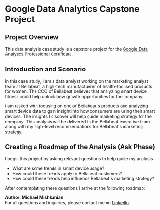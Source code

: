 # Google Data Analytics Capstone Project

## Project Overview
This data analysis case study is a capstone project for the [Google Data Analytics Professional Certificate](https://www.coursera.org/professional-certificates/google-data-analytics?).

## Introduction and Scenario
In this case study, I am a data analyst working on the marketing analyst team at Bellabeat, a high-tech manufactuerer of health-focused products for women. The CCO of Bellabeat believes that analyzing smart device fitness could help unlock bew growth opportunities for the company.

I am tasked with focusing on one of Bellabeat's products and analyzing smart device data to gain insight into how consumers are using their smart devices. The insights I discover will help guide marketing strategy for the company. This analysis will be delivered to the Bellabeat executive team along with my high-level recommendations for Bellabeat's marketing strategy.  

## Creating a Roadmap of the Analysis (Ask Phase)
I begin this project by asking relevant questions to help guide my analysis.
- What are some trends in smart device usage?
- How could these trends apply to Bellabeat customers?
- How could these trends help influence Bellabeat's marketing strategy?

After contemplating these questions I arrive at the following roadmap:


**Author: Michael Mishkanian**  
For all questions and inquiries, please contact me on [LinkedIn](https://www.linkedin.com/in/michaelmishkanian/).
